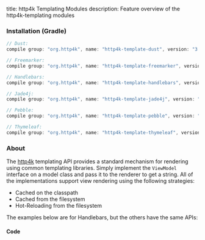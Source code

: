 title: http4k Templating Modules
description: Feature overview of the http4k-templating modules

### Installation (Gradle)

```groovy
// Dust: 
compile group: "org.http4k", name: "http4k-template-dust", version: "3.252.0"

// Freemarker: 
compile group: "org.http4k", name: "http4k-template-freemarker", version: "3.252.0"

// Handlebars: 
compile group: "org.http4k", name: "http4k-template-handlebars", version: "3.252.0"

// Jade4j: 
compile group: "org.http4k", name: "http4k-template-jade4j", version: "3.252.0"

// Pebble: 
compile group: "org.http4k", name: "http4k-template-pebble", version: "3.252.0"

// Thymeleaf: 
compile group: "org.http4k", name: "http4k-template-thymeleaf", version: "3.252.0"
```

### About
The [http4k] templating API provides a standard mechanism for rendering using common templating libraries. Simply implement the `ViewModel` interface on a model class and pass it to the renderer to get a string. All of the implementations support view rendering using the following strategies:

* Cached on the classpath
* Cached from the filesystem
* Hot-Reloading from the filesystem

The examples below are for Handlebars, but the others have the same APIs:

#### Code  [<img class="octocat"/>](https://github.com/http4k/http4k/blob/master/src/docs/guide/modules/templating/example.kt)

<script src="https://gist-it.appspot.com/https://github.com/http4k/http4k/blob/master/src/docs/guide/modules/templating/example.kt"></script>

[http4k]: https://http4k.org
